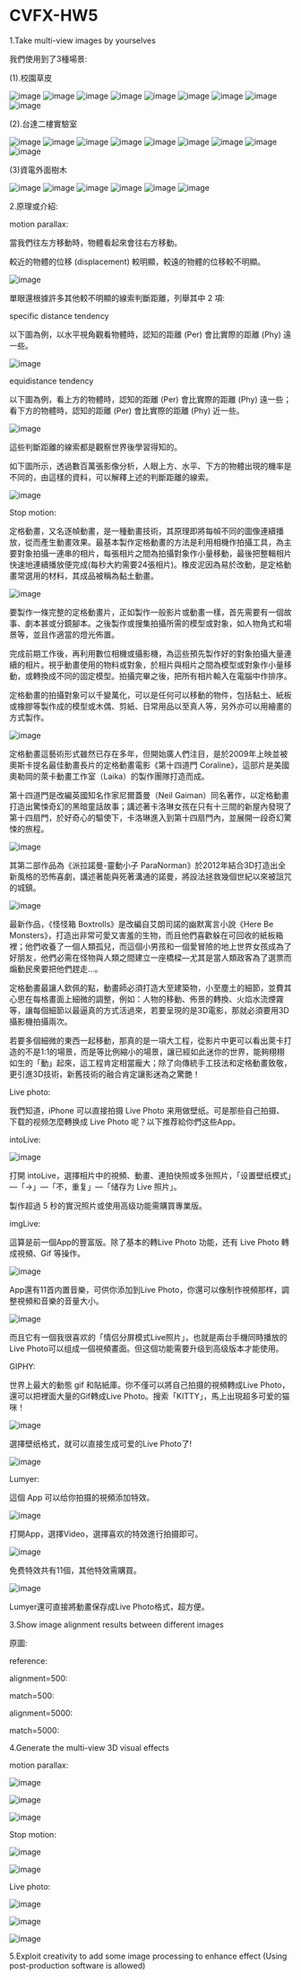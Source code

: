# CVFX-HW5

1.Take multi-view images by yourselves

我們使用到了3種場景:

(1).校園草皮 

![image](https://github.com/willy-lo/CVFX-HW5/blob/master/cv_hw5/1%20resized.jpg)
![image](https://github.com/willy-lo/CVFX-HW5/blob/master/cv_hw5/2%20resized.jpg)
![image](https://github.com/willy-lo/CVFX-HW5/blob/master/cv_hw5/3%20resized.jpg)
![image](https://github.com/willy-lo/CVFX-HW5/blob/master/cv_hw5/4%20resized.jpg)
![image](https://github.com/willy-lo/CVFX-HW5/blob/master/cv_hw5/5%20resized.jpg)
![image](https://github.com/willy-lo/CVFX-HW5/blob/master/cv_hw5/6%20resized.jpg)
![image](https://github.com/willy-lo/CVFX-HW5/blob/master/cv_hw5/7%20resized.jpg)
![image](https://github.com/willy-lo/CVFX-HW5/blob/master/cv_hw5/8%20resized.jpg)
![image](https://github.com/willy-lo/CVFX-HW5/blob/master/cv_hw5/9%20resized.jpg)

(2).台達二樓實驗室 

![image](https://github.com/willy-lo/CVFX-HW5/blob/master/cv_hw5/10%20resized.jpg)
![image](https://github.com/willy-lo/CVFX-HW5/blob/master/cv_hw5/11%20resized.jpg)
![image](https://github.com/willy-lo/CVFX-HW5/blob/master/cv_hw5/12%20resized.jpg)
![image](https://github.com/willy-lo/CVFX-HW5/blob/master/cv_hw5/25%20resized.jpg)
![image](https://github.com/willy-lo/CVFX-HW5/blob/master/cv_hw5/26%20resized.jpg)
![image](https://github.com/willy-lo/CVFX-HW5/blob/master/cv_hw5/27%20resized.jpg)
![image](https://github.com/willy-lo/CVFX-HW5/blob/master/cv_hw5/40%20resized.jpg)
![image](https://github.com/willy-lo/CVFX-HW5/blob/master/cv_hw5/41%20resized.jpg)
![image](https://github.com/willy-lo/CVFX-HW5/blob/master/cv_hw5/42%20resized.jpg)



(3)資電外面樹木

![image](https://github.com/willy-lo/CVFX-HW5/blob/master/cv_hw5/43%20resized.jpg)
![image](https://github.com/willy-lo/CVFX-HW5/blob/master/cv_hw5/44%20resized.jpg)
![image](https://github.com/willy-lo/CVFX-HW5/blob/master/cv_hw5/46%20resized.jpg)
![image](https://github.com/willy-lo/CVFX-HW5/blob/master/cv_hw5/47%20resized.jpg)
![image](https://github.com/willy-lo/CVFX-HW5/blob/master/cv_hw5/49%20resized.jpg)
![image](https://github.com/willy-lo/CVFX-HW5/blob/master/cv_hw5/50%20resized.jpg)

2.原理或介紹:

motion parallax:

當我們往左方移動時，物體看起來會往右方移動。

較近的物體的位移 (displacement) 較明顯，較遠的物體的位移較不明顯。

![image](https://github.com/willy-lo/CVFX-HW5/blob/master/cv_hw5/cut1.JPG)

單眼還根據許多其他較不明顯的線索判斷距離，列舉其中 2 項:

specific distance tendency

以下圖為例，以水平視角觀看物體時，認知的距離 (Per) 會比實際的距離 (Phy) 遠一些。

![image](https://github.com/willy-lo/CVFX-HW5/blob/master/cv_hw5/cut2.JPG)

equidistance tendency

以下圖為例，看上方的物體時，認知的距離 (Per) 會比實際的距離 (Phy) 遠一些；看下方的物體時，認知的距離 (Per) 會比實際的距離 (Phy) 近一些。

![image](https://github.com/willy-lo/CVFX-HW5/blob/master/cv_hw5/cut3.JPG)

這些判斷距離的線索都是觀察世界後學習得知的。

如下圖所示，透過數百萬張影像分析，人眼上方、水平、下方的物體出現的機率是不同的，由這樣的資料，可以解釋上述的判斷距離的線索。

![image](https://github.com/willy-lo/CVFX-HW5/blob/master/cv_hw5/cut4.JPG)

Stop motion:

定格動畫，又名逐幀動畫，是一種動畫技術，其原理即將每幀不同的圖像連續播放，從而產生動畫效果。最基本製作定格動畫的方法是利用相機作拍攝工具，為主要對象拍攝一連串的相片，每張相片之間為拍攝對象作小量移動，最後把整輯相片快速地連續播放便完成(每秒大約需要24張相片)。橡皮泥因為易於改動，是定格動畫常選用的材料，其成品被稱為黏土動畫。

![image](https://github.com/willy-lo/CVFX-HW5/blob/master/cv_hw5/cut5.JPG)

要製作一條完整的定格動畫片，正如製作一般影片或動畫一樣，首先需要有一個故事、劇本甚或分鏡腳本。之後製作或搜集拍攝所需的模型或對象，如人物角式和場景等，並且作適當的燈光佈置。

完成前期工作後，再利用數位相機或攝影機，為這些預先製作好的對象拍攝大量連續的相片。視乎動畫使用的物料或對象，於相片與相片之間為模型或對象作小量移動，或轉換成不同的固定模型。拍攝完畢之後，把所有相片輸入在電腦中作排序。

定格動畫的拍攝對象可以千變萬化，可以是任何可以移動的物件，包括黏土、紙板或橡膠等製作成的模型或木偶、剪紙、日常用品以至真人等，另外亦可以用繪畫的方式製作。

![image](https://github.com/willy-lo/CVFX-HW5/blob/master/cv_hw5/cut6.JPG)

定格動畫這藝術形式雖然已存在多年，但開始廣人們注目，是於2009年上映並被奧斯卡提名最佳動畫長片的定格動畫電影《第十四道門 Coraline》，這部片是美國奧勒岡的萊卡動畫工作室（Laika）的製作團隊打造而成。
 
第十四道門是改編英國知名作家尼爾蓋曼（Neil Gaiman）同名著作，以定格動畫打造出驚悚奇幻的黑暗童話故事；講述著卡洛琳女孩在只有十三間的新屋內發現了第十四扇門，於好奇心的驅使下，卡洛琳進入到第十四扇門內，並展開一段奇幻驚悚的旅程。

![image](https://github.com/willy-lo/CVFX-HW5/blob/master/cv_hw5/cut7.JPG)

其第二部作品為《派拉諾曼-靈動小子 ParaNorman》於2012年結合3D打造出全新風格的恐怖喜劇，講述著能與死著溝通的諾曼，將設法拯救幾個世紀以來被詛咒的城鎮。

![image](https://github.com/willy-lo/CVFX-HW5/blob/master/cv_hw5/cut8.JPG)

最新作品，《怪怪箱 Boxtrolls》是改編自艾朗司諾的幽默寓言小說《Here Be Monsters》，打造出非常可愛又害羞的生物，而且他們喜歡躲在可回收的紙板箱裡；他們收養了一個人類孤兒，而這個小男孩和一個愛冒險的地上世界女孩成為了好朋友，他們必需在怪物與人類之間建立一座橋樑—尤其是當人類政客為了選票而煽動民衆要把他們趕走…。

定格動畫最讓人欽佩的點，動畫師必須打造大至建築物，小至塵土的細節，並費其心思在每格畫面上細微的調整，例如：人物的移動、佈景的轉換、火焰水流煙霧等，讓每個細節以最逼真的方式活過來，若要呈現的是3D電影，那就必須要用3D攝影機拍攝兩次。

若要多個細微的東西一起移動，那真的是一項大工程，從影片中更可以看出萊卡打造的不是1:1的場景，而是等比例縮小的場景，讓已經如此迷你的世界，能夠栩栩如生的「動」起來，這工程肯定相當龐大；除了向傳統手工技法和定格動畫致敬，更引進3D技術，新舊技術的融合肯定讓影迷為之驚艷！

 Live photo:
 
 我們知道，iPhone 可以直接拍摄 Live Photo 来用做壁纸。可是那些自己拍摄、下载的视频怎麼轉换成 Live Photo 呢？以下推荐給你們这些App。
 
 intoLive:
 
![image](https://github.com/willy-lo/CVFX-HW5/blob/master/cv_hw5/cut9.JPG)
 
 打開 intoLive，選擇相片中的視頻、動畫、連拍快照或多张照片，「设置壁纸模式」—「→」—「不，重复」—「储存为 Live 照片」。
 
製作超過 5 秒的實況照片或使用高级功能需購買專業版。

imgLive:

這算是前一個App的豐富版。除了基本的轉Live Photo 功能，还有 Live Photo 轉成視頻、Gif 等操作。

![image](https://github.com/willy-lo/CVFX-HW5/blob/master/cv_hw5/cut13.JPG)

App還有11首内置音樂，可供你添加到Live Photo，你還可以像制作視頻那样，調整視頻和音樂的音量大小。

![image](https://github.com/willy-lo/CVFX-HW5/blob/master/cv_hw5/cut14.JPG)

而且它有一個我很喜欢的「情侣分屏模式Live照片」，也就是兩台手機同時播放的Live Photo可以组成一個視頻畫面。但这個功能需要升级到高级版本才能使用。

GIPHY:

世界上最大的動態 gif 和貼紙庫。你不僅可以將自己拍摄的視頻轉成Live Photo，還可以把裡面大量的Gif轉成Live Photo。搜索「KITTY」，馬上出現超多可爱的猫咪！

![image](https://github.com/willy-lo/CVFX-HW5/blob/master/cv_hw5/cut15.JPG)

選擇壁纸格式，就可以直接生成可爱的Live Photo了!

![image](https://github.com/willy-lo/CVFX-HW5/blob/master/cv_hw5/cut10.JPG)

Lumyer:

這個 App 可以给你拍摄的視頻添加特效。

![image](https://github.com/willy-lo/CVFX-HW5/blob/master/cv_hw5/live4.gif)

打開App，選擇Video，選擇喜欢的特效進行拍摄即可。


![image](https://github.com/willy-lo/CVFX-HW5/blob/master/cv_hw5/cut11.JPG)

免费特效共有11個，其他特效需購買。


![image](https://github.com/willy-lo/CVFX-HW5/blob/master/cv_hw5/cut12.JPG)

Lumyer還可直接將動畫保存成Live Photo格式，超方便。

3.Show image alignment results between different images

原圖:

reference:

alignment=500:
 
match=500:

alignment=5000:

match=5000:

4.Generate the multi-view 3D visual effects

motion parallax:

![image](https://github.com/willy-lo/CVFX-HW5/blob/master/cv_hw5/re_tree_org.gif)

![image](https://github.com/willy-lo/CVFX-HW5/blob/master/cv_hw5/re_tree_500.gif)

![image](https://github.com/willy-lo/CVFX-HW5/blob/master/cv_hw5/re_tree_5000.gif)

Stop motion:

![image](https://github.com/willy-lo/CVFX-HW5/blob/master/cv_hw5/lab_org.gif)

![image](https://github.com/willy-lo/CVFX-HW5/blob/master/cv_hw5/lab_5000.gif)

 Live photo:
 
 ![image](https://github.com/willy-lo/CVFX-HW5/blob/master/cv_hw5/re_flag_org.gif)
 
 ![image]( https://github.com/willy-lo/CVFX-HW5/blob/master/cv_hw5/re_flag_500.gif)
 
 ![image]( https://github.com/willy-lo/CVFX-HW5/blob/master/cv_hw5/re_flag_5000.gif)

5.Exploit creativity to add some image processing to enhance effect (Using post-production software is allowed)

